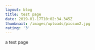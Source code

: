 ```yaml
---
layout: blog
title: test page
date: 2019-01-17T10:02:34.345Z
thumbnail: /images/uploads/picsum2.jpg
rating: '3'
---
```

a test page
